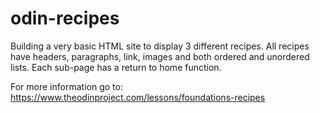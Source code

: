 # odin-recipes
Building a very basic HTML site to display 3 different recipes.
All recipes have headers, paragraphs, link, images and both ordered and unordered lists. 
Each sub-page has a return to home function.

For more information go to: https://www.theodinproject.com/lessons/foundations-recipes